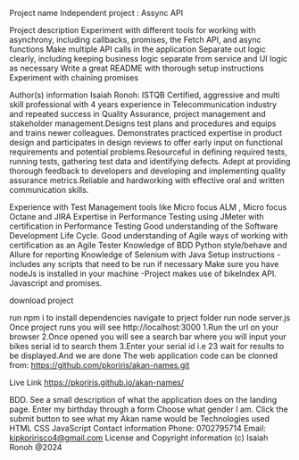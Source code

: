 Project name
Independent project : Assync API

Project description
Experiment with different tools for working with asynchrony, including callbacks, promises, the Fetch API, and async functions
Make multiple API calls in the application
Separate out logic clearly, including keeping business logic separate from service and UI logic as necessary
Write a great README with thorough setup instructions
Experiment with chaining promises

Author(s) information
Isaiah Ronoh:
ISTQB Certified, aggressive and multi skill professional with 4 years experience in Telecommunication industry and repeated success in Quality Assurance, project management and stakeholder management.Designs test plans and procedures and equips and trains newer colleagues. Demonstrates practiced expertise in product design and participates in design reviews to offer early input on functional requirements and potential problems.Resourceful in defining required tests, running tests, gathering test data and identifying defects. Adept at providing thorough feedback to developers and developing and implementing quality assurance metrics.Reliable and hardworking with effective oral and written communication skills.

Experience with Test Management tools like Micro focus ALM , Micro focus Octane and JIRA
Expertise in Performance Testing using JMeter with certification in Performance Testing
Good understanding of the Software Development Life Cycle.
Good understanding of Agile ways of working with certification as an Agile Tester
Knowledge of BDD Python style/behave and Allure for reporting
Knowledge of Selenium with Java
Setup instructions - includes any scripts that need to be run if necessary
Make sure you have nodeJs is installed in your machine -Project makes use of bikeIndex API. Javascript and promises.

download project

run npm i to install dependencies
navigate to prject folder
run node server.js
Once project runs you will see http://localhost:3000 1.Run the url on your browser 2.Once opened you will see a search bar where you will input your bikes serial id to search them 3.Enter your serial id i.e 23 wait for results to be displayed.And we are done
The web application code can be clonned from: https://github.com/pkoriris/akan-names.git

Live Link
https://pkoriris.github.io/akan-names/

BDD.
See a small description of what the application does on the landing page.
Enter my birthday through a form
Choose what gender I am.
Click the submit button to see what my Akan name would be
Technologies used
HTML
CSS
JavaScript
Contact information
Phone: 0702795714
Email: kipkoririsco4@gmail.com
License and Copyright information
(c) Isaiah Ronoh @2024
